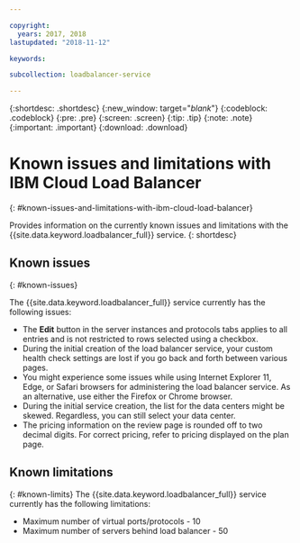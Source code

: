 ```yaml
---

copyright:
  years: 2017, 2018
lastupdated: "2018-11-12"

keywords: 

subcollection: loadbalancer-service

---
```


{:shortdesc: .shortdesc}
{:new_window: target="_blank_"}
{:codeblock: .codeblock}
{:pre: .pre}
{:screen: .screen}
{:tip: .tip}
{:note: .note}
{:important: .important}
{:download: .download}

# Known issues and limitations with IBM Cloud Load Balancer
{: #known-issues-and-limitations-with-ibm-cloud-load-balancer}

Provides information on the currently known issues and limitations with the {{site.data.keyword.loadbalancer_full}} service.
{: shortdesc}

## Known issues
{: #known-issues}

The {{site.data.keyword.loadbalancer_full}} service currently has the following issues:

* The **Edit** button in the server instances and protocols tabs applies to all entries and is not restricted to rows selected using a checkbox.
* During the initial creation of the load balancer service, your custom health check settings are lost if you go back and forth between various pages.
* You might experience some issues while using Internet Explorer 11, Edge, or Safari browsers for administering the load balancer service. As an alternative, use either the Firefox or Chrome browser.
* During the initial service creation, the list for the data centers might be skewed. Regardless, you can still select your data center.
* The pricing information on the review page is rounded off to two decimal digits. For correct pricing, refer to pricing displayed on the plan page.

## Known limitations
{: #known-limits}
The {{site.data.keyword.loadbalancer_full}} service currently has the following limitations:

* Maximum number of virtual ports/protocols - 10
* Maximum number of servers behind load balancer - 50

